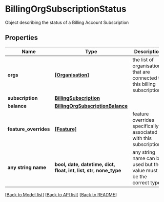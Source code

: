 # BillingOrgSubscriptionStatus

Object describing the status of a Billing Account Subscription

## Properties
Name | Type | Description | Notes
------------ | ------------- | ------------- | -------------
**orgs** | [**[Organisation]**](Organisation.md) | the list of organisations that are connected to this billing subscription  | [optional] 
**subscription** | [**BillingSubscription**](BillingSubscription.md) |  | [optional] 
**balance** | [**BillingOrgSubscriptionBalance**](BillingOrgSubscriptionBalance.md) |  | [optional] 
**feature_overrides** | [**[Feature]**](Feature.md) | feature overrides specifically associated with this subscription | [optional] 
**any string name** | **bool, date, datetime, dict, float, int, list, str, none_type** | any string name can be used but the value must be the correct type | [optional]

[[Back to Model list]](../README.md#documentation-for-models) [[Back to API list]](../README.md#documentation-for-api-endpoints) [[Back to README]](../README.md)


